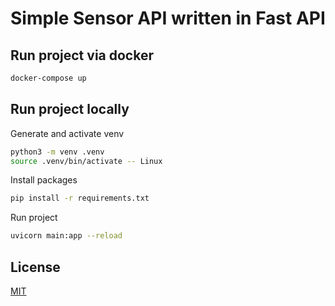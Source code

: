 # Simple Sensor API written in Fast API

## Run project via docker

```bash
docker-compose up
```


## Run project locally

Generate and activate venv

```bash
python3 -m venv .venv
source .venv/bin/activate -- Linux
```

Install packages

```bash
pip install -r requirements.txt
```

Run project

```bash
uvicorn main:app --reload
```

## License

[MIT](https://choosealicense.com/licenses/mit/)